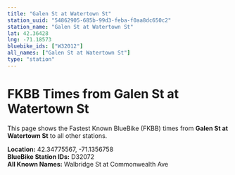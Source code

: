 ```yaml
---
title: "Galen St at Watertown St"
station_uuid: "54862905-685b-99d3-feba-f0aa8dc650c2"
station_name: "Galen St at Watertown St"
lat: 42.36428
lng: -71.18573
bluebike_ids: ["W32012"]
all_names: ["Galen St at Watertown St"]
type: "station"
---
```


# FKBB Times from Galen St at Watertown St

This page shows the Fastest Known BlueBike (FKBB) times from **Galen St at Watertown St** to all other stations.

**Location:** 42.34775567, -71.1356758  
**BlueBike Station IDs:** D32072  
**All Known Names:** Walbridge St at Commonwealth Ave

